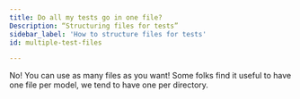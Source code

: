 ```yaml
---
title: Do all my tests go in one file?
Description: “Structuring files for tests”
sidebar_label: 'How to structure files for tests'
id: multiple-test-files

---
```

No! You can use as many files as you want! Some folks find it useful to have one file per model, we tend to have one per directory.
